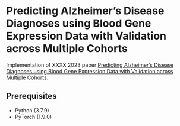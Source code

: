 # Predicting Alzheimer’s Disease Diagnoses using Blood Gene Expression Data with Validation across Multiple Cohorts 

Implementation of XXXX 2023 paper [Predicting Alzheimer’s Disease Diagnoses using Blood Gene Expression Data with Validation across Multiple Cohorts]().



## Prerequisites
* Python (3.7.9)
* PyTorch (1.9.0)


